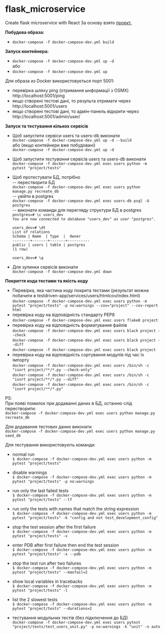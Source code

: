 # flask_microservice
Create flask microservice with React
За основу взято [проект.](https://testdriven.io/courses/tdd-flask/pytest-setup/#collapse1)

**Побудова образа:**  
 - `docker-compose -f docker-compose-dev.yml build`

**Запуск контейнера:**    
- `docker-compose -f docker-compose-dev.yml up -d`  
або  
- `docker-compose -f docker-compose-dev.yml up` 

Для образа из Docker використовується порт 5001:  
- перевірка шляху ping (отримання ынформації з OSMX) http://localhost:5001/ping  
- якщо створені тестові дані, то результа отримати через http://localhost:5001/users  
- якщо створені тестові дані, то адмін-панель відкрити через http://localhost:5001/admin/user/  


**Запуск та тестування кількох сервісів**  

- Щоб запустити сервіси users та users-db виконати  
`docker-compose -f docker-compose-dev.yml up -d --build`  
або (якщо контейнери вже побудовані)  
`docker-compose -f docker-compose-dev.yml up -d` 

- Щоб запустити *тестування* сервісів users та users-db виконати  
`docker-compose -f docker-compose-dev.yml exec users python -m pytest "project/tests"`
- Щоб протестувати БД, потрібно  
-- перестворити БД  
`docker-compose -f docker-compose-dev.yml exec users python manage.py recreate_db`  
-- увійти в postgres  
`docker-compose -f docker-compose-dev.yml exec users-db psql -U postgres`  
-- виконати команди для перегляду структури БД в postgres  
`postgres=# \c users_dev`  
*`You are now connected to database "users_dev" as user "postgres".`*  

  `users_dev=# \dt`  
         `List of relations`  
 `Schema | Name  | Type  |  Owner  `  
`--------+-------+-------+----------  `  
 `public | users | table | postgres  `  
`(1 row)`  

  `users_dev=# \q`  

- Для зупинки сервісів виконати  
`docker-compose -f docker-compose-dev.yml down`

**Покриття кода тестами та якість коду**  
- Перевірка, яка частина коду покрита тестами (результат можна побачити в testdriven-app/services/users/htmlcov/index.html)  
`docker-compose -f docker-compose-dev.yml exec users python -m pytest "project/tests" -p no:warnings --cov="project" --cov-report html`  
- перевірка коду на відповідність стандарту PEP8  
`docker-compose -f docker-compose-dev.yml exec users flake8 project`  
- перевірка коду на відповідність форматування файлів   
`docker-compose -f docker-compose-dev.yml exec users black project --check`  
`docker-compose -f docker-compose-dev.yml exec users black project --diff`  
`docker-compose -f docker-compose-dev.yml exec users black project`  
- перевірка коду на відповідність сортування модулів під час їх імпорту  
`docker-compose -f docker-compose-dev.yml exec users /bin/sh -c "isort project/**/*.py --check-only"`  
`docker-compose -f docker-compose-dev.yml exec users /bin/sh -c "isort project/**/*.py --diff"`  
`docker-compose -f docker-compose-dev.yml exec users /bin/sh -c "isort project/**/*.py"`  

PS:  
При появі помилок при додаванні даних в БД, останню слід перестворити:  
`docker-compose -f docker-compose-dev.yml exec users python manage.py recreate_db`  

Для додавання тестових даних виконати  
`docker-compose -f docker-compose-dev.yml exec users python manage.py seed_db`  

Для тестування використовують команди:  
- normal run   
`$ docker-compose -f docker-compose-dev.yml exec users python -m pytest "project/tests"`

- disable warnings  
`$ docker-compose -f docker-compose-dev.yml exec users python -m pytest "project/tests" -p no:warnings`

- run only the last failed tests  
`$ docker-compose -f docker-compose-dev.yml exec users python -m pytest "project/tests" --lf`

- run only the tests with names that match the string expression  
`$ docker-compose -f docker-compose-dev.yml exec users python -m pytest "project/tests" -k "config and not test_development_config"`

- stop the test session after the first failure  
`$ docker-compose -f docker-compose-dev.yml exec users python -m pytest "project/tests" -x`

- enter PDB after first failure then end the test session  
`$ docker-compose -f docker-compose-dev.yml exec users python -m pytest "project/tests" -x --pdb`

- stop the test run after two failures  
`$ docker-compose -f docker-compose-dev.yml exec users python -m pytest "project/tests" --maxfail=2`

- show local variables in tracebacks  
`$ docker-compose -f docker-compose-dev.yml exec users python -m pytest "project/tests" -l`

- list the 2 slowest tests  
`$ docker-compose -f docker-compose-dev.yml exec users python -m pytest "project/tests" --durations=2`  

- тестування модульних тестів (без підключення до БД)    
`docker-compose -f docker-compose-dev.yml exec users pytest "project/tests/test_users_unit.py" -p no:warnings -k "unit" -n auto`  

